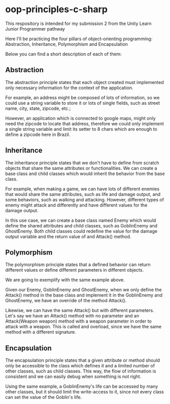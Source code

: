 # oop-principles-c-sharp
This respository is intended for my submission 2 from the Unity Learn Junior Programmer pathway

Here I'll be practicing the four pillars of object-orienting programming: Abstraction, Inheritance, Polymorphism and Encapsulation

Below you can find a short description of each of them:

## Abstraction

The abstraction principle states that each object created must implemented only necessary information for the context of the application. 

For example, an address might be composed of lots of information, so we could use a string variable to store it or lots of single fields, such as street name, city, state, zipcode, etc.; 

However, an application which is connected to google maps, might only need the zipcode to locate that address, therefore we could only implement a single string variable and limit its setter to 8 chars which are enough to define a zipcode here in Brazil.

## Inheritance

The inheritance principle states that we don't have to define from scratch objects that share the same attributes or functionalities. We can create a base class and child classes which would inherit the behavior from the base class.

For example, when making a game, we can have lots of different enemies that would share the same attributes, such as life and damage output, and some behaviors, such as walking and attacking. However, different types of enemy might attack and differently and have different values for the damage output. 

In this use case, we can create a base class named Enemy which would define the shared attributes and child classes, such as GoblinEnemy and GhostEnemy. Both child classes could redefine the value for the damage output variable and the return value of and Attack() method.

## Polymorphism

The polymorphism principle states that a defined behavior can return different values or define different parameters in different objects.

We are going to exemplify with the same example above.

Given our Enemy, GoblinEnemy and GhostEnemy, when we only define the Attack() method in the base class and implement it in the GoblinEnemy and GhostEnemy, we have an override of the method Attack().

Likewise, we can have the same Attack() but with different parameters. Let's say we have an Attack() method with no parameter and an Attack(Weapon weapon) method with a weapon parameter in order to attack with a weapon. This is called and overload, since we have the same method with a different signature.

## Encapsulation

The encapsulation principle states that a given attribute or method should only be accessible to the class which defines it and a limited number of other classes, such as child classes. This way, the flow of information is consistent and we can easily debug when something is not right.

Using the same example, a GoblinEnemy's life can be accessed by many other classes, but it should limit the write-access to it, since not every class can set the value of the Goblin's life.
